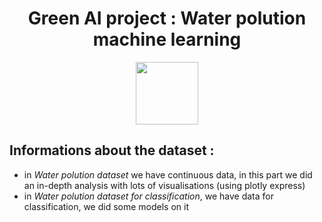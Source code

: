 <div id="header" align="center">
  <h1>Green AI project : Water polution machine learning</h1>
  <img src="https://media2.giphy.com/media/5bCYrRAZ3b5HtQ5HuJ/giphy.gif?cid=ecf05e47th48htr6newtepbnk74gn3h8n77lczh0t402ovk8&ep=v1_gifs_search&rid=giphy.gif&ct=g" width="100"/>
</div>

## Informations about the dataset : 
 - in *Water polution dataset* we have continuous data, in this part we did an in-depth analysis with lots of visualisations (using plotly express)
 - in *Water polution dataset for classification*, we have data for classification, we did some models on it
